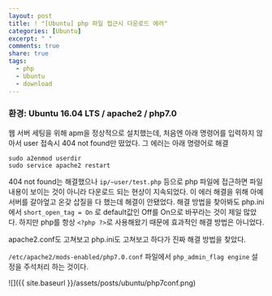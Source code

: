 ```yaml
---
layout: post
title: ! "[Ubuntu] php 파일 접근시 다운로드 에러"
categories: [Ubuntu]
excerpt: " "
comments: true
share: true
tags:
  - php
  - Ubuntu
  - download
---
```


### 환경: Ubuntu 16.04 LTS / apache2 / php7.0

웹 서버 세팅을 위해 apm을 정상적으로 설치했는데,
처음엔 아래 명령어를 입력하지 않아서 user 접속시 404 not found만 떴었다.
그 에러는 아래 명령어로 해결
```
sudo a2enmod userdir
sudo service apache2 restart
```
404 not found는 해결했으나
`ip/~user/test.php` 등으로 php 파일에 접근하면 파일 내용이 보이는 것이 아니라 다운로드 되는 현상이 지속되었다.
이 에러 해결을 위해 아예 서버를 갈아엎고 온갖 삽질을 다 했는데 해결이 안됐었다.
해결 방법을 찾아봐도 php.ini 에서 `short_open_tag = On` 로 default값인 Off를 On으로 바꾸라는 것이 제일 많았다.
하지만 php를 항상 `<?php ?>`로 사용해왔기 때문에 효과적인 해결 방법은 아니었다.

apache2.conf도 고쳐보고 php.ini도 고쳐보고 하다가 진짜 해결 방법을 찾았다.

`/etc/apache2/mods-enabled/php7.0.conf` 파일에서 `php_admin_flag engine` 설정을 주석처리 하는 것이다.

![]({{ site.baseurl }}/assets/posts/ubuntu/php7conf.png)


